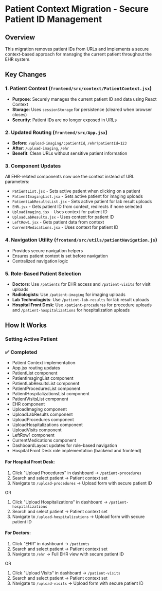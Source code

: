 # Patient Context Migration - Secure Patient ID Management

## Overview
This migration removes patient IDs from URLs and implements a secure context-based approach for managing the current patient throughout the EHR system.

## Key Changes

### 1. Patient Context (`frontend/src/context/PatientContext.jsx`)
- **Purpose**: Securely manages the current patient ID and data using React Context
- **Storage**: Uses `sessionStorage` for persistence (cleared when browser closes)
- **Security**: Patient IDs are no longer exposed in URLs

### 2. Updated Routing (`frontend/src/App.jsx`)
- **Before**: `/upload-imaging/:patientId`, `/ehr?patientId=123`
- **After**: `/upload-imaging`, `/ehr`
- **Benefit**: Clean URLs without sensitive patient information

### 3. Component Updates
All EHR-related components now use the context instead of URL parameters:
- `PatientList.jsx` - Sets active patient when clicking on a patient
- `PatientImagingList.jsx` - Sets active patient for imaging uploads
- `PatientLabResultsList.jsx` - Sets active patient for lab result uploads
- `EHR.jsx` - Gets patient ID from context, redirects if none selected
- `UploadImaging.jsx` - Uses context for patient ID
- `UploadLabResults.jsx` - Uses context for patient ID
- `LeftRow1.jsx` - Gets patient data from context
- `CurrentMedications.jsx` - Uses context for patient ID

### 4. Navigation Utility (`frontend/src/utils/patientNavigation.js`)
- Provides secure navigation helpers
- Ensures patient context is set before navigation
- Centralized navigation logic

### 5. Role-Based Patient Selection
- **Doctors**: Use `/patients` for EHR access and `/patient-visits` for visit uploads
- **Radiologists**: Use `/patient-imaging` for imaging uploads
- **Lab Technologists**: Use `/patient-lab-results` for lab result uploads
- **Hospital Front Desk**: Use `/patient-procedures` for procedure uploads and `/patient-hospitalizations` for hospitalization uploads

## How It Works

### Setting Active Patient

### ✅ Completed
- Patient Context implementation
- App.jsx routing updates
- PatientList component
- PatientImagingList component
- PatientLabResultsList component
- PatientProceduresList component
- PatientHospitalizationsList component
- PatientVisitsList component
- EHR component
- UploadImaging component
- UploadLabResults component
- UploadProcedures component
- UploadHospitalizations component
- UploadVisits component
- LeftRow1 component
- CurrentMedications component
- DashboardLayout updates for role-based navigation
- Hospital Front Desk role implementation (backend and frontend)

#### For Hospital Front Desk:
1. Click "Upload Procedures" in dashboard → `/patient-procedures`
2. Search and select patient → Patient context set
3. Navigate to `/upload-procedures` → Upload form with secure patient ID

OR

1. Click "Upload Hospitalizations" in dashboard → `/patient-hospitalizations`
2. Search and select patient → Patient context set
3. Navigate to `/upload-hospitalizations` → Upload form with secure patient ID

#### For Doctors:
1. Click "EHR" in dashboard → `/patients`
2. Search and select patient → Patient context set
3. Navigate to `/ehr` → Full EHR view with secure patient ID

OR

1. Click "Upload Visits" in dashboard → `/patient-visits`
2. Search and select patient → Patient context set
3. Navigate to `/upload-visits` → Upload form with secure patient ID